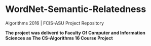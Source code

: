 # WordNet-Semantic-Relatedness
Algorithms 2016 | FCIS-ASU Project Repository

**The project was deliverd to Faculty Of Computer and Information Sciences as The CS-Algorithms 16 Course Project**
